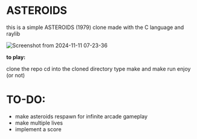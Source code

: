 # ASTEROIDS
this is a simple ASTEROIDS (1979) clone made with the C language and raylib

![Screenshot from 2024-11-11 07-23-36](https://github.com/user-attachments/assets/dc05fec5-5a98-40e9-8a47-3a3db056310a)

**to play:**

clone the repo
cd into the cloned directory
type make and make run
enjoy (or not)


# TO-DO:
- make asteroids respawn for infinite arcade gameplay
- make multiple lives
- implement a score
